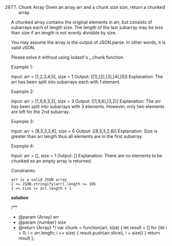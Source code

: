 2677. Chunk Array
Given an array arr and a chunk size size, return a chunked array.

A chunked array contains the original elements in arr, but consists of subarrays each of length size. The length of the last subarray may be less than size if arr.length is not evenly divisible by size.

You may assume the array is the output of JSON.parse. In other words, it is valid JSON.

Please solve it without using lodash's _.chunk function.

 

Example 1:

Input: arr = [1,2,3,4,5], size = 1
Output: [[1],[2],[3],[4],[5]]
Explanation: The arr has been split into subarrays each with 1 element.

Example 2:

Input: arr = [1,9,6,3,2], size = 3
Output: [[1,9,6],[3,2]]
Explanation: The arr has been split into subarrays with 3 elements. However, only two elements are left for the 2nd subarray.

Example 3:

Input: arr = [8,5,3,2,6], size = 6
Output: [[8,5,3,2,6]]
Explanation: Size is greater than arr.length thus all elements are in the first subarray.

Example 4:

Input: arr = [], size = 1
Output: []
Explanation: There are no elements to be chunked so an empty array is returned.

 

Constraints:

    arr is a valid JSON array
    2 <= JSON.stringify(arr).length <= 105
    1 <= size <= arr.length + 1

 **solution**

 /**
 * @param {Array} arr
 * @param {number} size
 * @return {Array}
 */
var chunk = function(arr, size) {
    let result = []
    for (let i = 0; i < arr.length; i += size) {
        result.push(arr.slice(i, i + size))
    }
    return result
};
